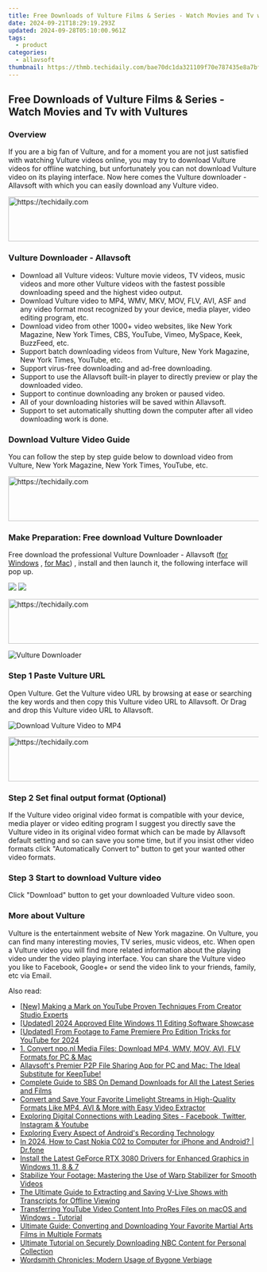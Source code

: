 ```yaml
---
title: Free Downloads of Vulture Films & Series - Watch Movies and Tv with Vultures
date: 2024-09-21T18:29:19.293Z
updated: 2024-09-28T05:10:00.961Z
tags:
  - product
categories:
  - allavsoft
thumbnail: https://thmb.techidaily.com/bae70dc1da321109f70e787435e8a7bf8638e992652aa5e9b27c3e355526ca4c.jpg
---
```


## Free Downloads of Vulture Films & Series - Watch Movies and Tv with Vultures

### Overview

If you are a big fan of Vulture, and for a moment you are not just satisfied with watching Vulture videos online, you may try to download Vulture videos for offline watching, but unfortunately you can not download Vulture video on its playing interface. Now here comes the Vulture downloader - Allavsoft with which you can easily download any Vulture video.

<!-- affiliate ads begin -->
<a href="https://ephamedtechinc.pxf.io/c/5597632/2137205/26400" target="_top" id="2137205">
  <img src="//a.impactradius-go.com/display-ad/26400-2137205" border="0" alt="https://techidaily.com" width="728" height="90"/>
</a>
<img height="0" width="0" src="https://ephamedtechinc.pxf.io/i/5597632/2137205/26400" style="position:absolute;visibility:hidden;" border="0" />
<!-- affiliate ads end -->

### Vulture Downloader - Allavsoft

* Download all Vulture videos: Vulture movie videos, TV videos, music videos and more other Vulture videos with the fastest possible downloading speed and the highest video output.
* Download Vulture video to MP4, WMV, MKV, MOV, FLV, AVI, ASF and any video format most recognized by your device, media player, video editing program, etc.
* Download video from other 1000+ video websites, like New York Magazine, New York Times, CBS, YouTube, Vimeo, MySpace, Keek, BuzzFeed, etc.
* Support batch downloading videos from Vulture, New York Magazine, New York Times, YouTube, etc.
* Support virus-free downloading and ad-free downloading.
* Support to use the Allavsoft built-in player to directly preview or play the downloaded video.
* Support to continue downloading any broken or paused video.
* All of your downloading histories will be saved within Allavsoft.
* Support to set automatically shutting down the computer after all video downloading work is done.

### Download Vulture Video Guide

You can follow the step by step guide below to download video from Vulture, New York Magazine, New York Times, YouTube, etc.

<!-- affiliate ads begin -->
<a href="https://aligracehair.sjv.io/c/5597632/1925570/19272" target="_top" id="1925570">
  <img src="//a.impactradius-go.com/display-ad/19272-1925570" border="0" alt="https://techidaily.com" width="728" height="90"/>
</a>
<img height="0" width="0" src="https://aligracehair.sjv.io/i/5597632/1925570/19272" style="position:absolute;visibility:hidden;" border="0" />
<!-- affiliate ads end -->

### Make Preparation: Free download Vulture Downloader

Free download the professional Vulture Downloader - Allavsoft ([for Windows](https://tools.techidaily.com/allavsoft/products/) , [for Mac](https://tools.techidaily.com/allavsoft/products/)) , install and then launch it, the following interface will pop up.

[![](https://www.allavsoft.com/how-to/../images/how-to/free-download-win.jpg)](https://tools.techidaily.com/allavsoft/products/) [![](https://www.allavsoft.com/how-to/../images/how-to/free-download-mac.jpg)](https://tools.techidaily.com/allavsoft/products/)

<!-- affiliate ads begin -->
<a href="https://bluettifr.pxf.io/c/5597632/2145082/17095" target="_top" id="2145082">
  <img src="//a.impactradius-go.com/display-ad/17095-2145082" border="0" alt="https://techidaily.com" width="728" height="90"/>
</a>
<img height="0" width="0" src="https://bluettifr.pxf.io/i/5597632/2145082/17095" style="position:absolute;visibility:hidden;" border="0" />
<!-- affiliate ads end -->

![Vulture Downloader](https://www.allavsoft.com/how-to/../images/allavsoft/screen-shot-600.jpg)

### Step 1 Paste Vulture URL

Open Vulture. Get the Vulture video URL by browsing at ease or searching the key words and then copy this Vulture video URL to Allavsoft. Or Drag and drop this Vulture video URL to Allavsoft.

![Download Vulture Video to MP4](https://www.allavsoft.com/how-to/../images/how-to/download-rtmp-video/download-rtmp-video.jpg)

<!-- affiliate ads begin -->
<a href="https://appsumo.8odi.net/c/5597632/2049370/7443" target="_top" id="2049370">
  <img src="//a.impactradius-go.com/display-ad/7443-2049370" border="0" alt="https://techidaily.com" width="728" height="90"/>
</a>
<img height="0" width="0" src="https://appsumo.8odi.net/i/5597632/2049370/7443" style="position:absolute;visibility:hidden;" border="0" />
<!-- affiliate ads end -->

### Step 2 Set final output format (Optional)

If the Vulture video original video format is compatible with your device, media player or video editing program I suggest you directly save the Vulture video in its original video format which can be made by Allavsoft default setting and so can save you some time, but if you insist other video formats click "Automatically Convert to" button to get your wanted other video formats.

### Step 3 Start to download Vulture video

Click "Download" button to get your downloaded Vulture video soon.

### More about Vulture

Vulture is the entertainment website of New York magazine. On Vulture, you can find many interesting movies, TV series, music videos, etc. When open a Vulture video you will find more related information about the playing video under the video playing interface. You can share the Vulture video you like to Facebook, Google+ or send the video link to your friends, family, etc via Email.

<ins class="adsbygoogle"
     style="display:block"
     data-ad-format="autorelaxed"
     data-ad-client="ca-pub-7571918770474297"
     data-ad-slot="1223367746"></ins>

<ins class="adsbygoogle"
     style="display:block"
     data-ad-client="ca-pub-7571918770474297"
     data-ad-slot="8358498916"
     data-ad-format="auto"
     data-full-width-responsive="true"></ins>

<span class="atpl-alsoreadstyle">Also read:</span>
<div><ul>
<li><a href="https://youtube-data.techidaily.com/aking-a-mark-on-youtube-proven-techniques-from-creator-studio-experts/"><u>[New] Making a Mark on YouTube Proven Techniques From Creator Studio Experts</u></a></li>
<li><a href="https://vp-tips.techidaily.com/updated-2024-approved-elite-windows-11-editing-software-showcase/"><u>[Updated] 2024 Approved Elite Windows 11 Editing Software Showcase</u></a></li>
<li><a href="https://eaxpv-info.techidaily.com/updated-from-footage-to-fame-premiere-pro-edition-tricks-for-youtube-for-2024/"><u>[Updated] From Footage to Fame Premiere Pro Edition Tricks for YouTube for 2024</u></a></li>
<li><a href="https://win-cheats.techidaily.com/1-convert-nponl-media-files-download-mp4-wmv-mov-avi-flv-formats-for-pc-and-mac/"><u>1. Convert npo.nl Media Files: Download MP4, WMV, MOV, AVI, FLV Formats for PC & Mac</u></a></li>
<li><a href="https://win-cheats.techidaily.com/allavsofts-premier-p2p-file-sharing-app-for-pc-and-mac-the-ideal-substitute-for-keeptube/"><u>Allavsoft's Premier P2P File Sharing App for PC and Mac: The Ideal Substitute for KeepTube!</u></a></li>
<li><a href="https://win-cheats.techidaily.com/complete-guide-to-sbs-on-demand-downloads-for-all-the-latest-series-and-films/"><u>Complete Guide to SBS On Demand Downloads for All the Latest Series and Films</u></a></li>
<li><a href="https://win-cheats.techidaily.com/convert-and-save-your-favorite-limelight-streams-in-high-quality-formats-like-mp4-avi-and-more-with-easy-video-extractor/"><u>Convert and Save Your Favorite Limelight Streams in High-Quality Formats Like MP4, AVI & More with Easy Video Extractor</u></a></li>
<li><a href="https://win-forum.techidaily.com/exploring-digital-connections-with-leading-sites-facebook-twitter-instagram-and-youtube/"><u>Exploring Digital Connections with Leading Sites - Facebook, Twitter, Instagram & Youtube</u></a></li>
<li><a href="https://digital-screen-recording.techidaily.com/exploring-every-aspect-of-androids-recording-technology/"><u>Exploring Every Aspect of Android's Recording Technology</u></a></li>
<li><a href="https://screen-mirror.techidaily.com/in-2024-how-to-cast-nokia-c02-to-computer-for-iphone-and-android-drfone-by-drfone-android/"><u>In 2024, How to Cast Nokia C02 to Computer for iPhone and Android? | Dr.fone</u></a></li>
<li><a href="https://hardware-help.techidaily.com/install-the-latest-geforce-rtx-3080-drivers-for-enhanced-graphics-in-windows-11-8-and-7/"><u>Install the Latest GeForce RTX 3080 Drivers for Enhanced Graphics in Windows 11, 8 & 7</u></a></li>
<li><a href="https://tech-revival.techidaily.com/stabilize-your-footage-mastering-the-use-of-warp-stabilizer-for-smooth-videos/"><u>Stabilize Your Footage: Mastering the Use of Warp Stabilizer for Smooth Videos</u></a></li>
<li><a href="https://win-cheats.techidaily.com/the-ultimate-guide-to-extracting-and-saving-v-live-shows-with-transcripts-for-offline-viewing/"><u>The Ultimate Guide to Extracting and Saving V-Live Shows with Transcripts for Offline Viewing</u></a></li>
<li><a href="https://win-cheats.techidaily.com/transferring-youtube-video-content-into-prores-files-on-macos-and-windows-tutorial/"><u>Transferring YouTube Video Content Into ProRes Files on macOS and Windows - Tutorial</u></a></li>
<li><a href="https://win-cheats.techidaily.com/ultimate-guide-converting-and-downloading-your-favorite-martial-arts-films-in-multiple-formats/"><u>Ultimate Guide: Converting and Downloading Your Favorite Martial Arts Films in Multiple Formats</u></a></li>
<li><a href="https://win-cheats.techidaily.com/ultimate-tutorial-on-securely-downloading-nbc-content-for-personal-collection/"><u>Ultimate Tutorial on Securely Downloading NBC Content for Personal Collection</u></a></li>
<li><a href="https://mondly-stories.techidaily.com/wordsmith-chronicles-modern-usage-of-bygone-verbiage/"><u>Wordsmith Chronicles: Modern Usage of Bygone Verbiage</u></a></li>
</ul></div>

